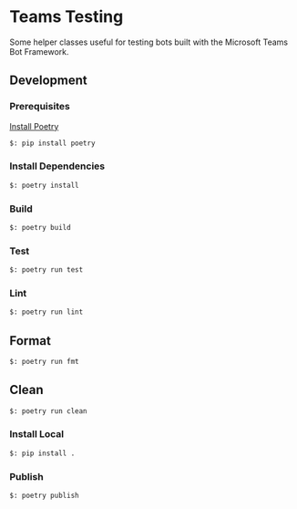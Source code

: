 # Teams Testing

Some helper classes useful for testing bots built with the Microsoft Teams Bot Framework.

## Development

### Prerequisites

[Install Poetry](https://python-poetry.org/docs/)

```bash
$: pip install poetry
```

### Install Dependencies

```bash
$: poetry install
```

### Build

```bash
$: poetry build
```

### Test

```bash
$: poetry run test
```

### Lint

```bash
$: poetry run lint
```

## Format

```bash
$: poetry run fmt
```

## Clean

```bash
$: poetry run clean
```

### Install Local

```bash
$: pip install .
```

### Publish

```bash
$: poetry publish
```